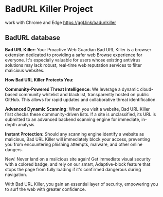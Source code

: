 # BadURL Killer Project

work with Chrome and Edge
https://ggl.link/badurlkiller

## BadURL database

**Bad URL Killer:** Your Proactive Web Guardian
Bad URL Killer is a browser extension dedicated to providing a safer web Browse experience for everyone. It's especially valuable for users whose existing antivirus solutions may lack robust, real-time web reputation services to filter malicious websites.

**How Bad URL Killer Protects You:**

**Community-Powered Threat Intelligence:** We leverage a dynamic cloud-based community whitelist and blacklist, transparently hosted on public GitHub. This allows for rapid updates and collaborative threat identification.

**Advanced Dynamic Scanning:** When you visit a website, Bad URL Killer first checks these community-driven lists. If a site is unclassified, its URL is submitted to an advanced backend scanning engine for immediate, in-depth analysis.

**Instant Protection:** Should any scanning engine identify a website as malicious, Bad URL Killer will immediately block your access, preventing you from encountering phishing attempts, malware, and other online dangers.

New! Never land on a malicious site again! Get immediate visual security with a colored badge, and rely on our smart, Adaptive-block feature that stops the page from fully loading if it's confirmed dangerous during navigation.

With Bad URL Killer, you gain an essential layer of security, empowering you to surf the web with greater confidence.
